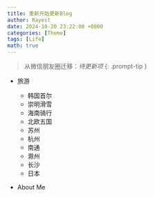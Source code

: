 ```yaml
---
title: 重新开始更新Blog
author: Rayest
date: 2024-10-20 23:22:00 +0800
categories: [Theme]
tags: [Life]
math: true
---
```


> 从微信朋友圈迁移：*待更新项*
{: .prompt-tip }

- 旅游
  - 韩国首尔
  - 崇明滑雪
  - 海南骑行
  - 北欧五国
  - 苏州
  - 杭州
  - 南通
  - 滁州
  - 长沙
  - 日本

- About Me
